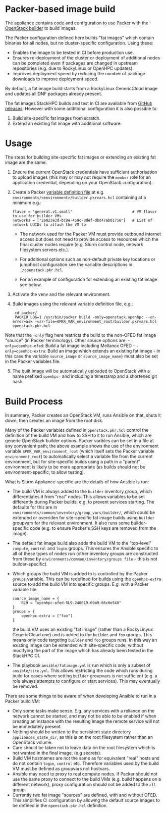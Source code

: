 # Packer-based image build

The appliance contains code and configuration to use [Packer](https://developer.hashicorp.com/packer) with the [OpenStack builder](https://www.packer.io/plugins/builders/openstack) to build images.

The Packer configuration defined here builds "fat images" which contain binaries for all nodes, but no cluster-specific configuration. Using these:
- Enables the image to be tested in CI before production use.
- Ensures re-deployment of the cluster or deployment of additional nodes can be completed even if packages are changed in upstream repositories (e.g. due to RockyLinux or OpenHPC updates).
- Improves deployment speed by reducing the number of package downloads to improve deployment speed.

By default, a fat image build starts from a RockyLinux GenericCloud image and updates all DNF packages already present.

The fat images StackHPC builds and test in CI are  available from [GitHub releases](https://github.com/stackhpc/ansible-slurm-appliance/releases). However with some additional configuration it is also possible to:
1. Build site-specific fat images from scratch.
2. Extend an existing fat image with additional software.


# Usage

The steps for building site-specific fat images or extending an existing fat image are the same:

1. Ensure the current OpenStack credentials have sufficient authorisation to upload images (this may or may not require the `member` role for an application credential, depending on your OpenStack configuration).
2. Create a Packer [variable definition file](https://developer.hashicorp.com/packer/docs/templates/hcl_templates/variables#assigning-values-to-input-variables) at e.g. `environments/<environment>/builder.pkrvars.hcl` containing at a minimum e.g.:
  
    ```hcl
    flavor = "general.v1.small"                           # VM flavor to use for builder VMs
    networks = ["26023e3d-bc8e-459c-8def-dbd47ab01756"]   # List of network UUIDs to attach the VM to
    ```
    
    - The network used for the Packer VM must provide outbound internet access but does not need to provide access to resources which the final cluster nodes require (e.g. Slurm control node, network filesystem servers etc.).
    
    - For additional options such as non-default private key locations or jumphost configuration see the variable descriptions in `./openstack.pkr.hcl`.

    - For an example of configuration for extending an existing fat image see below.

3. Activate the venv and the relevant environment.

4. Build images using the relevant variable definition file, e.g.:

        cd packer/
        PACKER_LOG=1 /usr/bin/packer build -only=openstack.openhpc --on-error=ask -var-file=$PKR_VAR_environment_root/builder.pkrvars.hcl openstack.pkr.hcl

  Note that the `-only` flag here restricts the build to the non-OFED fat image "source" (in Packer terminology). Other
  source options are:
    - `-only=openhpc-ofed`: Build a fat image including Mellanox OFED
    - `-only=openhpc-extra`: Build an image which extends an existing fat image - in this case the variable `source_image` or `source_image_name}` must also be set in the Packer variables file.
    
5. The built image will be automatically uploaded to OpenStack with a name prefixed `openhpc-` and including a timestamp and a shortened git hash.

# Build Process

In summary, Packer creates an OpenStack VM, runs Ansible on that, shuts it down, then creates an image from the root disk.

Many of the Packer variables defined in `openstack.pkr.hcl` control the definition of the build VM and how to SSH to it to run Ansible, which are generic OpenStack builder options. Packer varibles can be set in a file at any convenient path; the above
example shows the use of the environment variable `$PKR_VAR_environment_root` (which itself sets the Packer variable
`environment_root`) to automatically select a variable file from the current environment, but for site-specific builds
using a path in a "parent" environment is likely to be more appropriate (as builds should not be environment-specific, to allow testing).

What is Slurm Appliance-specific are the details of how Ansible is run:
- The build VM is always added to the `builder` inventory group, which differentiates it from "real" nodes. This allows
  variables to be set differently during Packer builds, e.g. to prevent services starting. The defaults for this are in `environments/common/inventory/group_vars/builder/`, which could be extended or overriden for site-specific fat image builds using `builder` groupvars for the relevant environment. It also runs some builder-specific code (e.g. to ensure Packer's SSH
  keys are removed from the image).
- The default fat image build also adds the build VM to the "top-level" `compute`, `control` and `login` groups. This ensures
  the Ansible specific to all of these types of nodes run (other inventory groups are constructed from these by `environments/common/inventory/groups file` - this is not builder-specific).
- Which groups the build VM is added to is controlled by the Packer `groups` variable. This can be redefined for builds using the `openhpc-extra` source to add the build VM into specific groups. E.g. with a Packer variable file:

      source_image_name = {
          RL9 = "openhpc-ofed-RL9-240619-0949-66c0e540"
      }
      groups = {
          openhpc-extra = ["foo"]
      }

    the build VM uses an existing "fat image" (rather than a RockyLinyux GenericCloud one) and is added to the `builder` and `foo` groups. This means only code targeting `builder` and `foo` groups runs. In this way an existing image can be extended with site-specific code, without modifying the part of the image which has already been tested in the StackHPC CI.

 - The playbook `ansible/fatimage.yml` is run which is only a subset of `ansible/site.yml`. This allows restricting the code
   which runs during build for cases where setting `builder` groupvars is not sufficient (e.g. a role always attempts to configure or start services). This may eventually be removed.

There are some things to be aware of when developing Ansible to run in a Packer build VM:
  - Only some tasks make sense. E.g. any services with a reliance on the network cannot be started, and may not be able to be enabled if when creating an instance with the resulting image the remote service will not be immediately present.
  - Nothing should be written to the persistent state directory `appliances_state_dir`, as this is on the root filesystem rather than an OpenStack volume.
  - Care should be taken not to leave data on the root filesystem which is not wanted in the final image, (e.g secrets).
  - Build VM hostnames are not the same as for equivalent "real" hosts and do not contain `login`, `control` etc. Therefore variables used by the build VM must be defined as groupvars not hostvars.
  - Ansible may need to proxy to real compute nodes. If Packer should not use the same proxy to connect to the
    build VMs (e.g. build happens on a different network), proxy configuration should not be added to the `all` group.
  - Currently two fat image "sources" are defined, with and without OFED. This simplifies CI configuration by allowing the
    default source images to be defined in the `openstack.pkr.hcl` definition.
